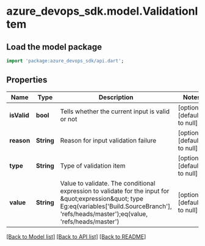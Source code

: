 # azure_devops_sdk.model.ValidationItem

## Load the model package
```dart
import 'package:azure_devops_sdk/api.dart';
```

## Properties
Name | Type | Description | Notes
------------ | ------------- | ------------- | -------------
**isValid** | **bool** | Tells whether the current input is valid or not | [optional] [default to null]
**reason** | **String** | Reason for input validation failure | [optional] [default to null]
**type** | **String** | Type of validation item | [optional] [default to null]
**value** | **String** | Value to validate. The conditional expression to validate for the input for \&quot;expression\&quot; type Eg:eq(variables[&#39;Build.SourceBranch&#39;], &#39;refs/heads/master&#39;);eq(value, &#39;refs/heads/master&#39;) | [optional] [default to null]

[[Back to Model list]](../README.md#documentation-for-models) [[Back to API list]](../README.md#documentation-for-api-endpoints) [[Back to README]](../README.md)



